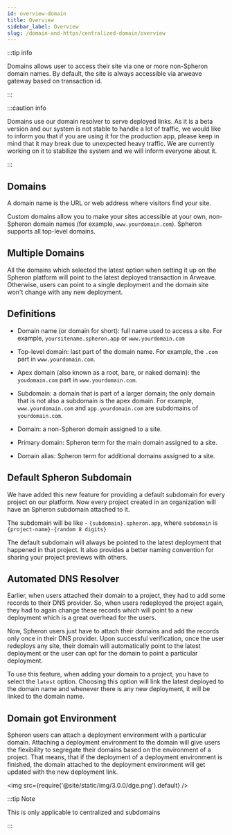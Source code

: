 ```yaml
---
id: overview-domain
title: Overview
sidebar_label: Overview
slug: /domain-and-https/centralized-domain/overview
---
```


:::tip info

Domains allows user to access their site via one or more non-Spheron domain names. By default, the site is always accessible via arweave gateway based on transaction id.

:::

:::caution info

Domains use our domain resolver to serve deployed links. As it is a beta version and our system is not stable to handle a lot of traffic, we would like to inform you that if you are using it for the production app, please keep in mind that it may break due to unexpected heavy traffic. We are currently working on it to stabilize the system and we will inform everyone about it.

:::

## Domains

A domain name is the URL or web address where visitors find your site.

Custom domains allow you to make your sites accessible at your own, non-Spheron domain names (for example, `www.yourdomain.com`). Spheron supports all top-level domains.

## Multiple Domains

All the domains which selected the latest option when setting it up on the Spheron platform will point to the latest deployed transaction in Arweave. Otherwise, users can point to a single deployment and the domain site won't change with any new deployment.

## Definitions

- Domain name (or domain for short): full name used to access a site. For example, `yoursitename.spheron.app` or `www.yourdomain.com`

- Top-level domain: last part of the domain name. For example, the `.com` part in `www.yourdomain.com`.

- Apex domain (also known as a root, bare, or naked domain): the `youdomain.com` part in `www.yourdomain.com`.

- Subdomain: a domain that is part of a larger domain; the only domain that is not also a subdomain is the apex domain. For example, `www.yourdomain.com` and `app.yourdomain.com` are subdomains of `yourdomain.com`.

- Domain: a non-Spheron domain assigned to a site.

- Primary domain: Spheron term for the main domain assigned to a site.

- Domain alias: Spheron term for additional domains assigned to a site.

## Default Spheron Subdomain

We have added this new feature for providing a default subdomain for every project on our platform. Now every project created in an organization will have an Spheron subdomain attached to it.

The subdomain will be like - `{subdomain}.spheron.app`, where `subdomain` is `{project-name}-{random 8 digits}`

The default subdomain will always be pointed to the latest deployment that happened in that project. It also provides a better naming convention for sharing your project previews with others.

## Automated DNS Resolver

Earlier, when users attached their domain to a project, they had to add some records to their DNS provider. So, when users redeployed the project again, they had to again change these records which will point to a new deployment which is a great overhead for the users.

Now, Spheron users just have to attach their domains and add the records only once in their DNS provider. Upon successful verification, once the user redeploys any site, their domain will automatically point to the latest deployment or the user can opt for the domain to point a particular deployment.

To use this feature, when adding your domain to a project, you have to select the `latest` option. Choosing this option will link the latest deployed to the domain name and whenever there is any new deployment, it will be linked to the domain name.

## Domain got Environment

Spheron users can attach a deployment environment with a particular domain. Attaching a deployment environment to the domain will give users the flexibility to segregate their domains based on the environment of a project. That means, that if the deployment of a deployment environment is finished, the domain attached to the deployment environment will get updated with the new deployment link.

<img src={require('@site/static/img/3.0.0/dge.png').default} />

:::tip Note

This is only applicable to centralized and subdomains

:::
